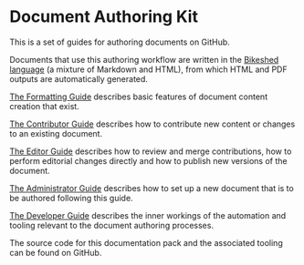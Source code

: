 # Document Authoring Kit

This is a set of guides for authoring documents on GitHub.

Documents that use this authoring workflow are written in the [Bikeshed language](https://tabatkins.github.io/bikeshed/#markup-shortcuts) (a mixture of Markdown and HTML), from which HTML and PDF outputs are automatically generated.

[The Formatting Guide](doc/Formatting.md) describes basic features of document content creation that exist.

[The Contributor Guide](doc/Contributor.md) describes how to contribute new content or changes to an existing document.

[The Editor Guide](doc/Editor.md) describes how to review and merge contributions, how to perform editorial changes directly and how to publish new versions of the document.

[The Administrator Guide](doc/Administrator.md) describes how to set up a new document that is to be authored following this guide.

[The Developer Guide](doc/Developer.md) describes the inner workings of the automation and tooling relevant to the document authoring processes.

The source code for this documentation pack and the associated tooling can be found on GitHub.